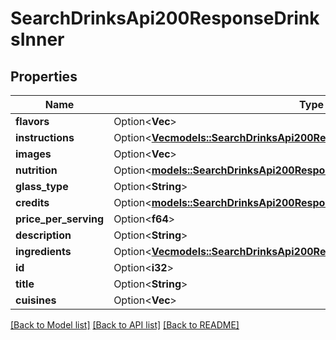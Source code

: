 # SearchDrinksApi200ResponseDrinksInner

## Properties

Name | Type | Description | Notes
------------ | ------------- | ------------- | -------------
**flavors** | Option<**Vec<String>**> |  | [optional]
**instructions** | Option<[**Vec<models::SearchDrinksApi200ResponseDrinksInnerInstructionsInner>**](searchDrinksAPI_200_response_drinks_inner_instructions_inner.md)> |  | [optional]
**images** | Option<**Vec<String>**> |  | [optional]
**nutrition** | Option<[**models::SearchDrinksApi200ResponseDrinksInnerNutrition**](searchDrinksAPI_200_response_drinks_inner_nutrition.md)> |  | [optional]
**glass_type** | Option<**String**> |  | [optional]
**credits** | Option<[**models::SearchDrinksApi200ResponseDrinksInnerCredits**](searchDrinksAPI_200_response_drinks_inner_credits.md)> |  | [optional]
**price_per_serving** | Option<**f64**> |  | [optional]
**description** | Option<**String**> |  | [optional]
**ingredients** | Option<[**Vec<models::SearchDrinksApi200ResponseDrinksInnerIngredientsInner>**](searchDrinksAPI_200_response_drinks_inner_ingredients_inner.md)> |  | [optional]
**id** | Option<**i32**> |  | [optional]
**title** | Option<**String**> |  | [optional]
**cuisines** | Option<**Vec<String>**> |  | [optional]

[[Back to Model list]](../README.md#documentation-for-models) [[Back to API list]](../README.md#documentation-for-api-endpoints) [[Back to README]](../README.md)



